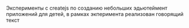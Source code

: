 # 
Эксперименты с createjs по созданию небольших эдьютеймент приложений для детей, в рамках экперимента реализован говорящий текст